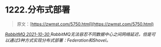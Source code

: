<!--yml
category: 未分类
date: 0001-01-01 00:00:00
-->

# 1222.分布式部署

> 原文：[https://zwmst.com/5750.html](https://zwmst.com/5750.html)

   [ *RabbitMQ* ](https://zwmst.com/rabbitmq)*[ <time datetime="2021-10-31T05:37:31+08:00"> 2021-10-30 </time> ](https://zwmst.com/5750.html)  RabbitMQ⽆法容忍不同数据中⼼之间⽹络延迟，但是可以通过3种⽅式实现分布式部署：Federation和Shovel。*